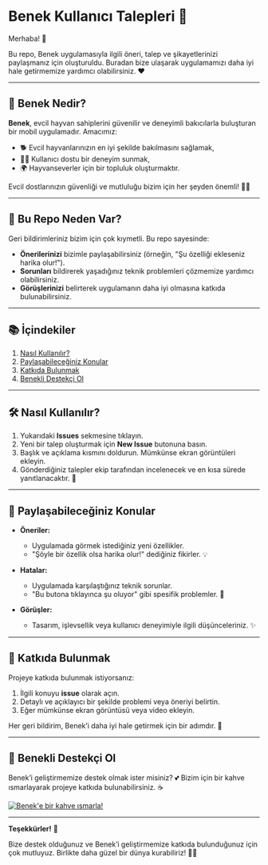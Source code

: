 # Benek Kullanıcı Talepleri 🐾

Merhaba! 👋 

Bu repo, Benek uygulamasıyla ilgili öneri, talep ve şikayetlerinizi paylaşmanız için oluşturuldu. Buradan bize ulaşarak uygulamamızı daha iyi hale getirmemize yardımcı olabilirsiniz. ❤️

---

## 📌 Benek Nedir?

**Benek**, evcil hayvan sahiplerini güvenilir ve deneyimli bakıcılarla buluşturan bir mobil uygulamadır. Amacımız:

- 🐕 Evcil hayvanlarınızın en iyi şekilde bakılmasını sağlamak,
- 👩‍💻 Kullanıcı dostu bir deneyim sunmak,
- 🌍 Hayvanseverler için bir topluluk oluşturmaktır.

Evcil dostlarınızın güvenliği ve mutluluğu bizim için her şeyden önemli! 🐶🐱

---

## 🤔 Bu Repo Neden Var?

Geri bildirimleriniz bizim için çok kıymetli. Bu repo sayesinde:

- **Önerilerinizi** bizimle paylaşabilirsiniz (örneğin, "Şu özelliği ekleseniz harika olur!").
- **Sorunları** bildirerek yaşadığınız teknik problemleri çözmemize yardımcı olabilirsiniz.
- **Görüşlerinizi** belirterek uygulamanın daha iyi olmasına katkıda bulunabilirsiniz.

---

## 📚 İçindekiler

1. [Nasıl Kullanılır?](#%EF%B8%8F-nas%C4%B1l-kullan%C4%B1l%C4%B1r)
2. [Paylaşabileceğiniz Konular](#-paylaşabileceğiniz-konular)
3. [Katkıda Bulunmak](#-katkıda-bulunmak)
4. [Benekli Destekçi Ol](#-benekli-destekçi-ol)

---

## 🛠️ Nasıl Kullanılır?

1. Yukarıdaki **Issues** sekmesine tıklayın.
2. Yeni bir talep oluşturmak için **New Issue** butonuna basın.
3. Başlık ve açıklama kısmını doldurun. Mümkünse ekran görüntüleri ekleyin.
4. Gönderdiğiniz talepler ekip tarafından incelenecek ve en kısa sürede yanıtlanacaktır. 🙌

---

## 📝 Paylaşabileceğiniz Konular

- **Öneriler:**
  - Uygulamada görmek istediğiniz yeni özellikler.
  - "Şöyle bir özellik olsa harika olur!" dediğiniz fikirler. 💡

- **Hatalar:**
  - Uygulamada karşılaştığınız teknik sorunlar.
  - "Bu butona tıklayınca şu oluyor" gibi spesifik problemler. 🐞

- **Görüşler:**
  - Tasarım, işlevsellik veya kullanıcı deneyimiyle ilgili düşünceleriniz. ✨

---

## 🤝 Katkıda Bulunmak

Projeye katkıda bulunmak istiyorsanız:

1. İlgili konuyu **issue** olarak açın.
2. Detaylı ve açıklayıcı bir şekilde problemi veya öneriyi belirtin.
3. Eğer mümkünse ekran görüntüsü veya video ekleyin.

Her geri bildirim, Benek’i daha iyi hale getirmek için bir adımdır. 🐾

---

## 💖 Benekli Destekçi Ol

Benek’i geliştirmemize destek olmak ister misiniz? 💕 Bizim için bir kahve ısmarlayarak projeye katkıda bulunabilirsiniz. ☕

[![Benek'e bir kahve ısmarla!](https://img.shields.io/badge/Benek'e%20bir%20kahve%20%C4%B1smarla!-FFDD00?style=for-the-badge&logo=buy-me-a-coffee&logoColor=black)](https://www.buymeacoffee.com/benek.app)

---

**Teşekkürler!** 💙

Bize destek olduğunuz ve Benek’i geliştirmemize katkıda bulunduğunuz için çok mutluyuz. Birlikte daha güzel bir dünya kurabiliriz! 🐾🎉
